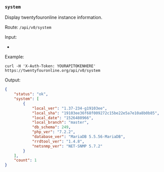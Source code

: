 ### `system`

Display twentyfouronline instance information.

Route: `/api/v0/system`

Input:

-

Example:

```curl
curl -H 'X-Auth-Token: YOURAPITOKENHERE' https://twentyfouronline.org/api/v0/system
```

Output:

```json
{
    "status": "ok",
    "system": [
        {
            "local_ver": "1.37-234-g19103ee",
            "local_sha": "19103ee36f68f009272c15be22e5a7e10a8b0b85",
            "local_date": "1526480966",
            "local_branch": "master",
            "db_schema": 249,
            "php_ver": "7.2.2",
            "database_ver": "MariaDB 5.5.56-MariaDB",
            "rrdtool_ver": "1.4.8",
            "netsnmp_ver": "NET-SNMP 5.7.2"
        }
    ],
    "count": 1
}
```




